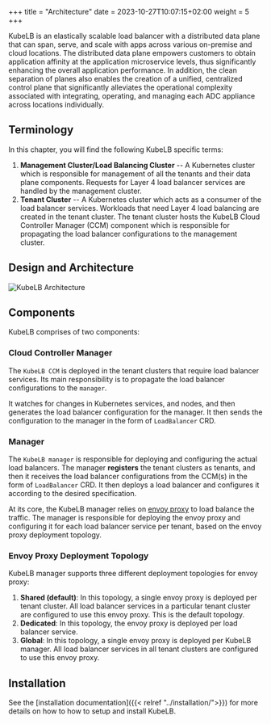 +++
title = "Architecture"
date = 2023-10-27T10:07:15+02:00
weight = 5
+++

KubeLB is an elastically scalable load balancer with a distributed data plane that can span, serve, and scale with apps across various on-premise and cloud locations. The distributed data plane empowers customers to obtain application affinity at the application microservice levels, thus significantly enhancing the overall application performance. In addition, the clean separation of planes also enables the creation of a unified, centralized control plane that significantly alleviates the operational complexity associated with integrating, operating, and managing each ADC appliance across locations individually.

## Terminology

In this chapter, you will find the following KubeLB specific terms:

1. **Management Cluster/Load Balancing Cluster** -- A Kubernetes cluster which is responsible for management of all the tenants and their data plane components. Requests for Layer 4 load balancer services are handled by the management cluster.
2. **Tenant Cluster** -- A Kubernetes cluster which acts as a consumer of the load balancer services. Workloads that need Layer 4 load balancing are created in the tenant cluster. The tenant cluster hosts the KubeLB Cloud Controller Manager (CCM) component which is responsible for propagating the load balancer configurations to the management cluster.

## Design and Architecture

![KubeLB Architecture](/img/kubelb/common/architecture.png "KubeLB Architecture")

## Components

KubeLB comprises of two components:

### Cloud Controller Manager

The `KubeLB CCM` is deployed in the tenant clusters that require load balancer services. Its main responsibility is to propagate the load balancer configurations to the `manager`.

It watches for changes in Kubernetes services, and nodes, and then generates the load balancer configuration for the manager. It then sends the configuration to the manager in the form of `LoadBalancer` CRD.

### Manager

The `KubeLB manager` is responsible for deploying and configuring the actual load balancers. The manager **registers** the tenant clusters as tenants, and then it receives the load balancer configurations from the CCM(s) in the form of `LoadBalancer` CRD. It then deploys a load balancer and configures it according to the desired specification.

At its core, the KubeLB manager relies on [envoy proxy][1] to load balance the traffic. The manager is responsible for deploying the envoy proxy and configuring it for each load balancer service per tenant, based on the envoy proxy deployment topology.

### Envoy Proxy Deployment Topology

KubeLB manager supports three different deployment topologies for envoy proxy:

1. **Shared (default)**: In this topology, a single envoy proxy is deployed per tenant cluster. All load balancer services in a particular tenant cluster are configured to use this envoy proxy. This is the default topology.
2. **Dedicated**: In this topology, the envoy proxy is deployed per load balancer service.
3. **Global**: In this topology, a single envoy proxy is deployed per KubeLB manager. All load balancer services in all tenant clusters are configured to use this envoy proxy.

## Installation

See the [installation documentation]({{< relref "../installation/">}}) for more details on how to how to setup and install KubeLB.

[1]: https://github.com/envoyproxy/envoy
